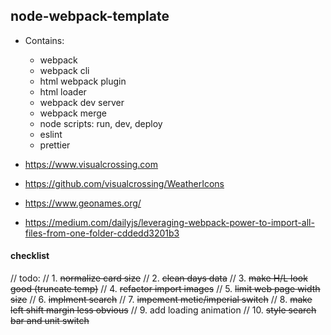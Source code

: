 ## node-webpack-template

- Contains:
  - webpack
  - webpack cli
  - html webpack plugin
  - html loader
  - webpack dev server
  - webpack merge
  - node scripts: run, dev, deploy
  - eslint
  - prettier

- https://www.visualcrossing.com
- https://github.com/visualcrossing/WeatherIcons
- https://www.geonames.org/
- https://medium.com/dailyjs/leveraging-webpack-power-to-import-all-files-from-one-folder-cddedd3201b3

#### checklist
// todo:
// 1. ~~normalize card size~~
// 2. ~~clean days data~~
// 3. ~~make H/L look good (truncate temp)~~
// 4. ~~refactor import images~~
// 5. ~~limit web page width size~~
// 6. ~~implment search~~
// 7. ~~impement metic/imperial switch~~
// 8. ~~make left shift margin less obvious~~
// 9. add loading animation
// 10. ~~style search bar and unit switch~~
